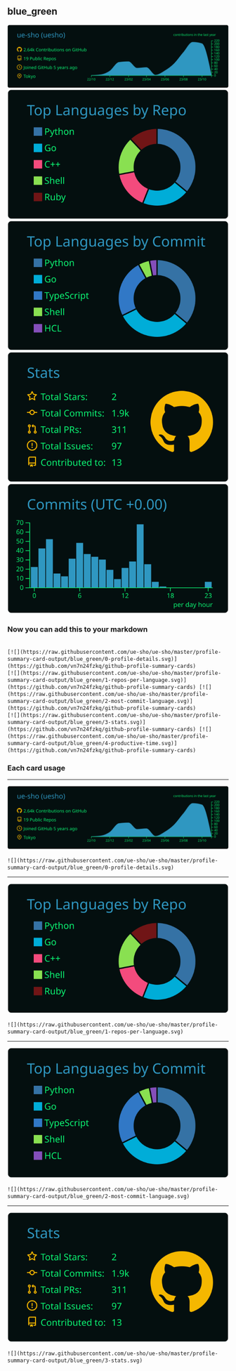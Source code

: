 ## blue_green

[![](./0-profile-details.svg)](https://github.com/vn7n24fzkq/github-profile-summary-cards)
[![](./1-repos-per-language.svg)](https://github.com/vn7n24fzkq/github-profile-summary-cards) [![](./2-most-commit-language.svg)](https://github.com/vn7n24fzkq/github-profile-summary-cards)
[![](./3-stats.svg)](https://github.com/vn7n24fzkq/github-profile-summary-cards) [![](./4-productive-time.svg)](https://github.com/vn7n24fzkq/github-profile-summary-cards)
### Now you can add this to your markdown
```

[![](https://raw.githubusercontent.com/ue-sho/ue-sho/master/profile-summary-card-output/blue_green/0-profile-details.svg)](https://github.com/vn7n24fzkq/github-profile-summary-cards)
[![](https://raw.githubusercontent.com/ue-sho/ue-sho/master/profile-summary-card-output/blue_green/1-repos-per-language.svg)](https://github.com/vn7n24fzkq/github-profile-summary-cards) [![](https://raw.githubusercontent.com/ue-sho/ue-sho/master/profile-summary-card-output/blue_green/2-most-commit-language.svg)](https://github.com/vn7n24fzkq/github-profile-summary-cards)
[![](https://raw.githubusercontent.com/ue-sho/ue-sho/master/profile-summary-card-output/blue_green/3-stats.svg)](https://github.com/vn7n24fzkq/github-profile-summary-cards) [![](https://raw.githubusercontent.com/ue-sho/ue-sho/master/profile-summary-card-output/blue_green/4-productive-time.svg)](https://github.com/vn7n24fzkq/github-profile-summary-cards)

```

### Each card usage
---

![](./0-profile-details.svg)

```
![](https://raw.githubusercontent.com/ue-sho/ue-sho/master/profile-summary-card-output/blue_green/0-profile-details.svg)
```

    

---

![](./1-repos-per-language.svg)

```
![](https://raw.githubusercontent.com/ue-sho/ue-sho/master/profile-summary-card-output/blue_green/1-repos-per-language.svg)
```

    

---

![](./2-most-commit-language.svg)

```
![](https://raw.githubusercontent.com/ue-sho/ue-sho/master/profile-summary-card-output/blue_green/2-most-commit-language.svg)
```

    

---

![](./3-stats.svg)

```
![](https://raw.githubusercontent.com/ue-sho/ue-sho/master/profile-summary-card-output/blue_green/3-stats.svg)
```

    
